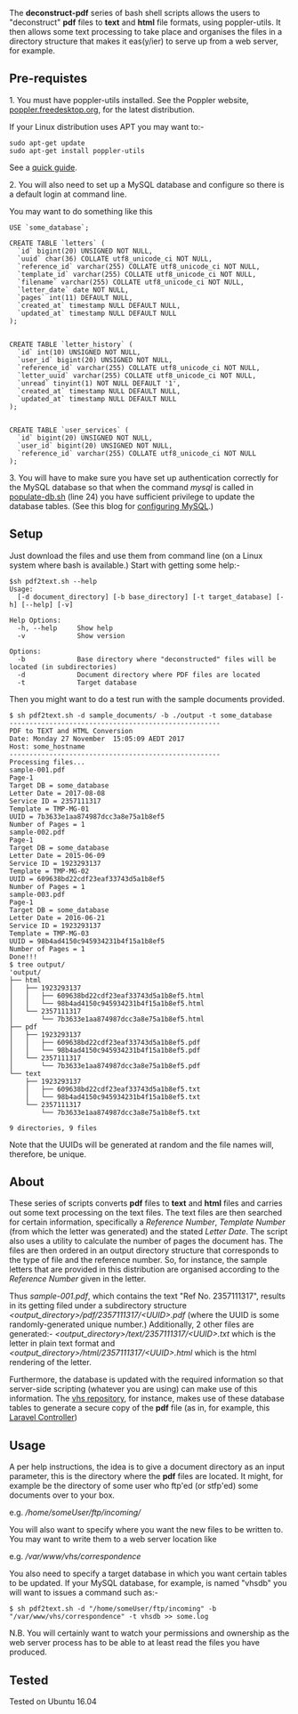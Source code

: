 The **deconstruct-pdf** series of bash shell scripts allows the users to "deconstruct" **pdf** files to **text** and **html** file formats, using poppler-utils. It then allows some text processing to take place and organises the files in a directory structure that makes it eas(y/ier) to serve up from a web server, for example.  


## Pre-requistes
1\. You must have poppler-utils installed. See the Poppler website, [poppler.freedesktop.org](https://poppler.freedesktop.org), for the latest distribution.


If your Linux distribution uses APT you may want to:-

```
sudo apt-get update
sudo apt-get install poppler-utils
```

See a [quick guide](https://www.howtogeek.com/228531/how-to-convert-a-pdf-file-to-editable-text-using-the-command-line-in-linux/).

2\. You will also need to set up a MySQL database and configure so there is a default login at command line.

You may want to do something like this
```
USE `some_database`;

CREATE TABLE `letters` (
  `id` bigint(20) UNSIGNED NOT NULL,
  `uuid` char(36) COLLATE utf8_unicode_ci NOT NULL,
  `reference_id` varchar(255) COLLATE utf8_unicode_ci NOT NULL,
  `template_id` varchar(255) COLLATE utf8_unicode_ci NOT NULL,
  `filename` varchar(255) COLLATE utf8_unicode_ci NOT NULL,
  `letter_date` date NOT NULL,
  `pages` int(11) DEFAULT NULL,
  `created_at` timestamp NULL DEFAULT NULL,
  `updated_at` timestamp NULL DEFAULT NULL
);


CREATE TABLE `letter_history` (
  `id` int(10) UNSIGNED NOT NULL,
  `user_id` bigint(20) UNSIGNED NOT NULL,
  `reference_id` varchar(255) COLLATE utf8_unicode_ci NOT NULL,
  `letter_uuid` varchar(255) COLLATE utf8_unicode_ci NOT NULL,
  `unread` tinyint(1) NOT NULL DEFAULT '1',
  `created_at` timestamp NULL DEFAULT NULL,
  `updated_at` timestamp NULL DEFAULT NULL
);


CREATE TABLE `user_services` (
  `id` bigint(20) UNSIGNED NOT NULL,
  `user_id` bigint(20) UNSIGNED NOT NULL,
  `reference_id` varchar(255) COLLATE utf8_unicode_ci NOT NULL
);
```

3\. You will have to make sure you have set up authentication correctly for the MySQL database so that when the command *mysql* is called in [populate-db.sh](https://github.com/CodeforAustralia/deconstruct-pdf/blob/master/populate-db.sh) (line 24) you have sufficient privilege to update the database tables. (See this blog for [configuring MySQL](https://github.com/CodeforAustralia/vhs/wiki/Configuring-MySQL).)


## Setup
Just download the files and use them from command line (on a Linux system where bash is available.) Start with getting some help:-

```
$sh pdf2text.sh --help
Usage:
  [-d document_directory] [-b base_directory] [-t target_database] [-h] [--help] [-v]

Help Options:
  -h, --help     Show help
  -v             Show version

Options:
  -b             Base directory where "deconstructed" files will be located (in subdirectories)
  -d             Document directory where PDF files are located
  -t             Target database
```  

Then you might want to do a test run with the sample documents provided.

```
$ sh pdf2text.sh -d sample_documents/ -b ./output -t some_database
-----------------------------------------------------
PDF to TEXT and HTML Conversion
Date: Monday 27 November  15:05:09 AEDT 2017
Host: some_hostname
-----------------------------------------------------
Processing files...
sample-001.pdf
Page-1
Target DB = some_database
Letter Date = 2017-08-08
Service ID = 2357111317
Template = TMP-MG-01
UUID = 7b3633e1aa874987dcc3a8e75a1b8ef5
Number of Pages = 1
sample-002.pdf
Page-1
Target DB = some_database
Letter Date = 2015-06-09
Service ID = 1923293137
Template = TMP-MG-02
UUID = 609638bd22cdf23eaf33743d5a1b8ef5
Number of Pages = 1
sample-003.pdf
Page-1
Target DB = some_database
Letter Date = 2016-06-21
Service ID = 1923293137
Template = TMP-MG-03
UUID = 98b4ad4150c945934231b4f15a1b8ef5
Number of Pages = 1
Done!!!
$ tree output/
'output/
├── html
│   ├── 1923293137
│   │   ├── 609638bd22cdf23eaf33743d5a1b8ef5.html
│   │   └── 98b4ad4150c945934231b4f15a1b8ef5.html
│   └── 2357111317
│       └── 7b3633e1aa874987dcc3a8e75a1b8ef5.html
├── pdf
│   ├── 1923293137
│   │   ├── 609638bd22cdf23eaf33743d5a1b8ef5.pdf
│   │   └── 98b4ad4150c945934231b4f15a1b8ef5.pdf
│   └── 2357111317
│       └── 7b3633e1aa874987dcc3a8e75a1b8ef5.pdf
└── text
    ├── 1923293137
    │   ├── 609638bd22cdf23eaf33743d5a1b8ef5.txt
    │   └── 98b4ad4150c945934231b4f15a1b8ef5.txt
    └── 2357111317
        └── 7b3633e1aa874987dcc3a8e75a1b8ef5.txt

9 directories, 9 files
```

Note that the UUIDs will be generated at random and the file names will, therefore, be unique.

## About
These series of scripts converts **pdf** files to **text** and **html** files and carries out some text processing on the text files. The text files are then searched for certain information, specifically a _Reference Number_, _Template Number_ (from which the letter was generated) and the stated _Letter Date_. The script also uses a utility to calculate the number of pages the document has. The files are then ordered in an output directory structure that corresponds to the type of file and the reference number. So, for instance, the sample letters that are provided in this distribution are organised according to the _Reference Number_ given in the letter.

Thus _sample-001.pdf_, which contains the text "Ref No. 2357111317", results in its getting filed under a subdirectory structure _<output_directory>/pdf/2357111317/&lt;UUID&gt;.pdf_ (where the UUID is some randomly-generated unique number.) Additionally, 2 other files are generated:- _<output_directory>/text/2357111317/&lt;UUID&gt;.txt_ which is the letter in plain text format and _<output_directory>/html/2357111317/&lt;UUID&gt;.html_ which is the html rendering of the letter.

Furthermore, the database is updated with the required information so that server-side scripting (whatever you are using) can make use of this information. The [vhs repository](https://github.com/CodeforAustralia/vhs), for instance, makes use of these database tables to generate a secure copy of the **pdf** file (as in, for example, this [Laravel Controller](https://github.com/CodeforAustralia/vhs/blob/master/app/Http/Controllers/ActualLetterController.php))

## Usage
A per help instructions, the idea is to give a document directory as an input parameter, this is the directory where the **pdf** files are located. It might, for example be the directory of some user who ftp'ed (or stfp'ed) some documents over to your box.

e.g. _/home/someUser/ftp/incoming/_

You will also want to specify where you want the new files to be written to. You may want to write them to a web server location like

e.g. _/var/www/vhs/correspondence_

You also need to specify a target database in which you want certain tables to be updated. If your MySQL database, for example, is named "vhsdb" you will want to issues a command such as:-


```
$ sh pdf2text.sh -d "/home/someUser/ftp/incoming" -b "/var/www/vhs/correspondence" -t vhsdb >> some.log
```  

N.B. You will certainly want to watch your permissions and ownership as the web server process has to be able to at least read the files you have produced.

## Tested

Tested on Ubuntu 16.04

